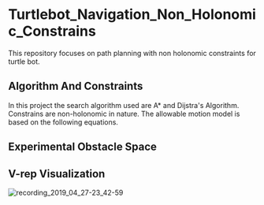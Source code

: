 # Turtlebot_Navigation_Non_Holonomic_Constrains
This repository focuses on path planning with non holonomic constraints for turtle bot.

## Algorithm And Constraints
In this project the search algorithm used are A* and Dijstra's Algorithm. 
Constrains are non-holonomic in nature.
The allowable motion model is based on the following equations.

## Experimental Obstacle Space

## V-rep Visualization
![recording_2019_04_27-23_42-59](https://user-images.githubusercontent.com/93336207/139557801-9f6a1d44-b428-4c83-80a1-def5b664fda1.gif)
